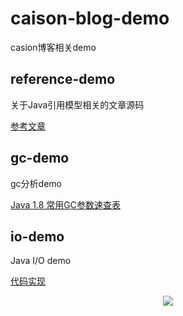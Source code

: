 # caison-blog-demo
casion博客相关demo

## reference-demo
关于Java引用模型相关的文章源码

[参考文章](http://www.kdgregory.com/index.php?page=java.refobj)

## gc-demo

gc分析demo

[Java 1.8 常用GC参数速查表](./gc-demo/README.md)

## io-demo

Java I/O demo

[代码实现](./io-demo/)

<div align="center">
    <img src="https://camo.githubusercontent.com/f389c9459f1460ef11a7dca6f40a6cdea5182a8b/68747470733a2f2f757365722d676f6c642d63646e2e786974752e696f2f323031392f392f32382f313664373538643533323739303436313f773d34373126683d32343826663d706e6726733d3239323136" >
</div> 
